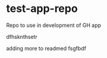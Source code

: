 # test-app-repo
Repo to use in development of GH app

dfhsknthsetr 

adding more to readmed fsgfbdf 